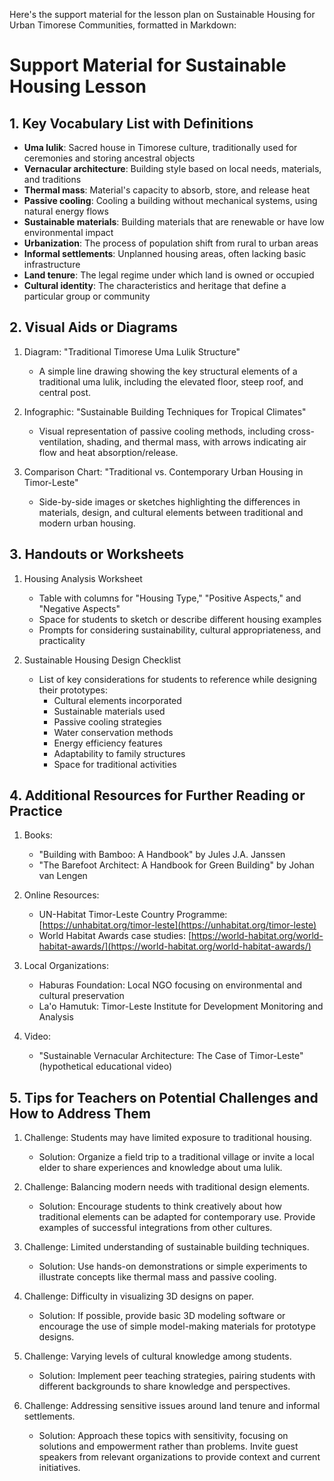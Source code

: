 Here's the support material for the lesson plan on Sustainable Housing for Urban Timorese Communities, formatted in Markdown:

# Support Material for Sustainable Housing Lesson

## 1. Key Vocabulary List with Definitions

- **Uma lulik**: Sacred house in Timorese culture, traditionally used for ceremonies and storing ancestral objects
- **Vernacular architecture**: Building style based on local needs, materials, and traditions
- **Thermal mass**: Material's capacity to absorb, store, and release heat
- **Passive cooling**: Cooling a building without mechanical systems, using natural energy flows
- **Sustainable materials**: Building materials that are renewable or have low environmental impact
- **Urbanization**: The process of population shift from rural to urban areas
- **Informal settlements**: Unplanned housing areas, often lacking basic infrastructure
- **Land tenure**: The legal regime under which land is owned or occupied
- **Cultural identity**: The characteristics and heritage that define a particular group or community

## 2. Visual Aids or Diagrams

1. Diagram: "Traditional Timorese Uma Lulik Structure"
   - A simple line drawing showing the key structural elements of a traditional uma lulik, including the elevated floor, steep roof, and central post.

2. Infographic: "Sustainable Building Techniques for Tropical Climates"
   - Visual representation of passive cooling methods, including cross-ventilation, shading, and thermal mass, with arrows indicating air flow and heat absorption/release.

3. Comparison Chart: "Traditional vs. Contemporary Urban Housing in Timor-Leste"
   - Side-by-side images or sketches highlighting the differences in materials, design, and cultural elements between traditional and modern urban housing.

## 3. Handouts or Worksheets

1. Housing Analysis Worksheet
   - Table with columns for "Housing Type," "Positive Aspects," and "Negative Aspects"
   - Space for students to sketch or describe different housing examples
   - Prompts for considering sustainability, cultural appropriateness, and practicality

2. Sustainable Housing Design Checklist
   - List of key considerations for students to reference while designing their prototypes:
     * Cultural elements incorporated
     * Sustainable materials used
     * Passive cooling strategies
     * Water conservation methods
     * Energy efficiency features
     * Adaptability to family structures
     * Space for traditional activities

## 4. Additional Resources for Further Reading or Practice

1. Books:
   - "Building with Bamboo: A Handbook" by Jules J.A. Janssen
   - "The Barefoot Architect: A Handbook for Green Building" by Johan van Lengen

2. Online Resources:
   - UN-Habitat Timor-Leste Country Programme: [https://unhabitat.org/timor-leste](https://unhabitat.org/timor-leste)
   - World Habitat Awards case studies: [https://world-habitat.org/world-habitat-awards/](https://world-habitat.org/world-habitat-awards/)

3. Local Organizations:
   - Haburas Foundation: Local NGO focusing on environmental and cultural preservation
   - La'o Hamutuk: Timor-Leste Institute for Development Monitoring and Analysis

4. Video:
   - "Sustainable Vernacular Architecture: The Case of Timor-Leste" (hypothetical educational video)

## 5. Tips for Teachers on Potential Challenges and How to Address Them

1. Challenge: Students may have limited exposure to traditional housing.
   - Solution: Organize a field trip to a traditional village or invite a local elder to share experiences and knowledge about uma lulik.

2. Challenge: Balancing modern needs with traditional design elements.
   - Solution: Encourage students to think creatively about how traditional elements can be adapted for contemporary use. Provide examples of successful integrations from other cultures.

3. Challenge: Limited understanding of sustainable building techniques.
   - Solution: Use hands-on demonstrations or simple experiments to illustrate concepts like thermal mass and passive cooling.

4. Challenge: Difficulty in visualizing 3D designs on paper.
   - Solution: If possible, provide basic 3D modeling software or encourage the use of simple model-making materials for prototype designs.

5. Challenge: Varying levels of cultural knowledge among students.
   - Solution: Implement peer teaching strategies, pairing students with different backgrounds to share knowledge and perspectives.

6. Challenge: Addressing sensitive issues around land tenure and informal settlements.
   - Solution: Approach these topics with sensitivity, focusing on solutions and empowerment rather than problems. Invite guest speakers from relevant organizations to provide context and current initiatives.